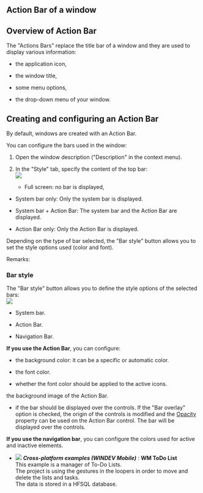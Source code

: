 


## Action Bar of a window
			



<a name="NOTE1"></a>
<a name="NOTE1_1"></a>


## Overview of Action Bar
<a name="overview_action_bar_ELTTEXTE000230"></a>
The "Actions Bars" replace the title bar of a window and they are used to display various information:

- the application icon,

- the window title,

- some menu options,

- the drop-down menu of your window.








<a name="NOTE2"></a>
<a name="NOTE2_1"></a>


## Creating and configuring an Action Bar
<a name="creating_and_configuring_action_bar_ELTTEXTE000254"></a>
By default, windows are created with an Action Bar. 

You can configure the bars used in the window: 

1. Open the window description ("Description" in the context menu). 

2. In the "Style" tab, specify the content of the top bar: <br>![](https://doc.pcsoft.fr/en-US/images/image.awp?langid=3&name=Champ_Action_bar%20-%20HC%20N%B0001.gif)


	- Full screen: no bar is displayed, 

- System bar only: Only the system bar is displayed. 

- System bar + Action Bar: The system bar and the Action Bar are displayed. 

- Action Bar only: Only the Action Bar is displayed. 




Depending on the type of bar selected, the "Bar style" button allows you to set the style options used (color and font). 

Remarks: 





### Bar style
<a name="bar_style_ELTPARAGRAPHE000116"></a>

The "Bar style" button allows you to define the style options of the selected bars: <br>![](https://doc.pcsoft.fr/en-US/images/image.awp?langid=3&name=Champ_Action_bar%20-%20HC%20N%B0002.gif)


- System bar.

- Action Bar.

- Navigation Bar. 






**If you use the Action Bar**, you can configure: 

- the background color: it can be a specific or automatic color. 

- the font color. 

- whether the font color should be applied to the active icons. 


the background image of the Action Bar. 

- if the bar should be displayed over the controls. If the "Bar overlay" option is checked, the origin of the controls is modified and the [Opacity](../Proprietes/2514006.md) property can be used on the Action Bar control. The bar will be displayed over the controls. 




**If you use the navigation bar**, you can configure the colors used for active and inactive elements. 




- ![](https://doc.pcsoft.fr/en-US/images/image.awp?langid=3&name=WMToDoList.gif) ***Cross-platform examples (WINDEV Mobile)*** : **WM ToDo List** <br>This example is a manager of To-Do Lists.<br>The project is using the gestures in the loopers in order to move and delete the lists and tasks.<br>The data is stored in a HFSQL database.


